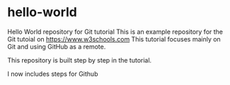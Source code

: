 # hello-world
Hello World repository for Git tutorial
This is an example repository for the Git tutoial on https://www.w3schools.com
This tutorial focuses mainly on Git and using GitHub as a remote.

This repository is built step by step in the tutorial.

I now includes steps for Github
